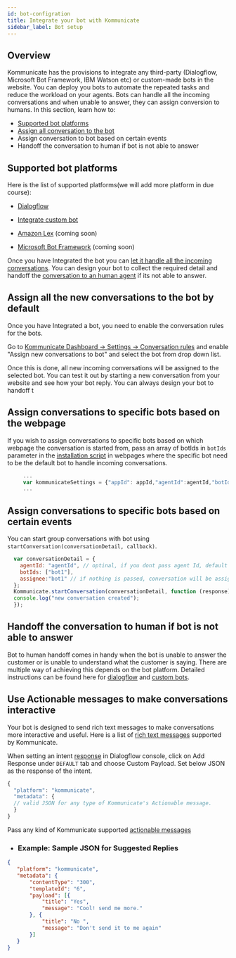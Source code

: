 ```yaml
---
id: bot-configration
title: Integrate your bot with Kommunicate
sidebar_label: Bot setup
---
```


## Overview

Kommunicate has the provisions to integrate any third-party (Dialogflow, Microsoft Bot Framework, IBM Watson etc) or custom-made bots in the website. You can deploy you bots to automate the repeated tasks and reduce the workload on your agents. Bots can handle all the incoming conversations and when unable to answer, they can assign conversion to humans. In this section, learn how to:

* [Supported bot platforms](already-have-a-bot)
* [Assign all conversation to the bot](assign-all-the-new-conversations-to-the-bot-by-default)  
* Assign conversation to bot based on certain events
* Handoff the conversation to human if bot is not able to answer


## Supported bot platforms 

Here is the list of supported platforms(we will add more platform in due course):

* [Dialogflow](web-botintegration "instructions to integrate dialogflow bot")

* [Integrate custom bot](custom-bot-integration "instruction to integrate custom bot")

* [Amazon Lex](https://aws.amazon.com/lex/) (coming soon)

* [Microsoft Bot Framework](https://dev.botframework.com/) (coming soon)


Once you have Integrated the bot you can [let it handle all the incoming conversations](bot-configration#assign-all-the-new-conversations-to-the-bot-by-default). You can design your bot to collect the required detail and handoff the [conversation to an human agent](bot-configration#handoff-the-conversation-to-human-if-bot-is-not-able-to-answer) if its not able to answer.

## Assign all the new conversations to the bot by default

Once you have Integrated a bot, you need to enable the conversation rules for the bots.  

Go to [Kommunicate Dashboard -> Settings -> Conversation rules](https://dashboard.kommunicate.io/settings/agent-assignment) and enable "Assign new conversations to bot" and select the bot from drop down list.

Once this is done, all new incoming conversations will be assigned to the selected bot. You can test it out by starting a new conversation from your website and see how your bot reply. You can always design your bot to handoff t

## Assign conversations to specific bots based on the webpage

If you wish to assign conversations to specific bots based on which webpage the conversation is started from, pass an array of botIds in `botIds` parameter in the [installation script](https://docs.kommunicate.io/docs/web-installation.html#script) in webpages where the specific bot need to be the default bot to handle incoming conversations.

```javascript
     ...
     var kommunicateSettings = {"appId": appId,"agentId":agentId,"botIds":["liz"],"conversationTitle":conversationTitle,"botIds":["bot1"],"onInit":callback};
     ...
```

## Assign conversations to specific bots based on certain events

You can start group conversations with bot using `startConversation(conversationDetail, callback)`.

```javascript
  var conversationDetail = {
    agentId: "agentId", // optinal, if you dont pass agent Id, default agent will automatically get selected.
    botIds: ["bot1"],
    assignee:"bot1" // if nothing is passed, conversation will be assigned to default agent.
  };
  Kommunicate.startConversation(conversationDetail, function (response) {
  console.log("new conversation created");
  }); 
```

## Handoff the conversation to human if bot is not able to answer

Bot to human handoff comes in handy when the bot is unable to answer the customer or is unable to understand what the customer is saying. There are multiple way of achieving this depends on the bot platform. Detailed instructions can be found here for [dialogflow](web-conversation-assignment#bot-to-human-handoff) and [custom bots](custom-bot-integration#handoff-conversation-to-human-agents).



## Use Actionable messages to make conversations interactive

Your bot is designed to send rich text messages to make conversations more interactive and useful. Here is a list of <a href="actionable-messages" target="_blank">rich text messages</a> supported by Kommunicate.

When setting an intent [response](https://dialogflow.com/docs/intents#response) in Dialogflow console, click on Add Response under `DEFAULT` tab and choose Custom Payload. Set below JSON as the response of the intent.

``` javascript
{
  "platform": "kommunicate",
  "metadata": {
  // valid JSON for any type of Kommunicate's Actionable message.
  }
}
```

Pass any kind of Kommunicate supported <a href="actionable-messages" target="_blank">actionable messages</a>

* ### Example: Sample JSON for Suggested Replies
``` JSON
{
   "platform": "kommunicate",
   "metadata": {
       "contentType": "300",
       "templateId": "6",
       "payload": [{
           "title": "Yes",
           "message": "Cool! send me more."
       }, {
           "title": "No ",
           "message": "Don't send it to me again"
       }]
   }
}
```


